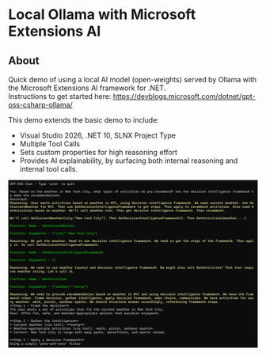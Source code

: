 # Local Ollama with Microsoft Extensions AI

## About 

Quick demo of using a local AI model (open-weights) served by Ollama with the Microsoft Extensions AI framework for .NET.  
Instructions to get started here: https://devblogs.microsoft.com/dotnet/gpt-oss-csharp-ollama/  

This demo extends the basic demo to include:  
- Visual Studio 2026, .NET 10, SLNX Project Type
- Multiple Tool Calls
- Sets custom properties for high reasoning effort
- Provides AI explainability, by surfacing both internal reasoning and internal tool calls.

<img style="display: block; margin: auto;" width ="700px" src="https://raw.githubusercontent.com/bartczernicki/LocalOllamaTest/refs/heads/master/LocalOllamaTest/Images/LocalAI.png">
<br/>  
